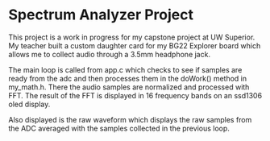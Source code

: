 # Spectrum Analyzer Project

This project is a work in progress for my capstone project at UW Superior. My teacher built a custom daughter
card for my BG22 Explorer board which allows me to collect audio through a 3.5mm headphone jack.

The main loop is called from app.c which checks to see if samples are ready from the adc and then processes them
in the doWork() method in my_math.h. There the audio samples are normalized and processed with FFT. The result
of the FFT is displayed in 16 frequency bands on an ssd1306 oled display.

Also displayed is the raw waveform which displays the raw samples from the ADC averaged with the samples collected
in the previous loop. 
